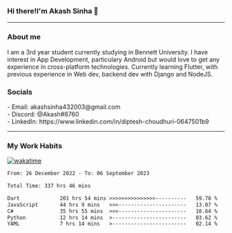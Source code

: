 <h3>Hi there!I'm Akash Sinha 👋</h3>

--- 

<h3>About me</h3>
I am a 3rd year student currently studying in Bennett University. I have interest in App Development, particulary Android but would love to get any experience in cross-platform technologies. Currently learning Flutter, with previous experience in Web dev, backend dev with Django and NodeJS.

<h3>Socials</h3>
 - Email: akashsinha432003@gmail.com<br>
 - Discord: @Akash#8760<br>
 - LinkedIn: https://www.linkedin.com/in/diptesh-choudhuri-0647501b9<br>


---

<h3>My Work Habits</h3>

[![wakatime](https://wakatime.com/badge/user/938b2951-49cf-4810-9b9e-c17cde3d3343.svg)](https://wakatime.com/@938b2951-49cf-4810-9b9e-c17cde3d3343)

<!--START_SECTION:waka-->

```txt
From: 26 December 2022 - To: 06 September 2023

Total Time: 337 hrs 46 mins

Dart             201 hrs 54 mins >>>>>>>>>>>>>>>----------   59.78 %
JavaScript       44 hrs 9 mins   >>>----------------------   13.07 %
C#               35 hrs 55 mins  >>>----------------------   10.64 %
Python           12 hrs 14 mins  >------------------------   03.62 %
YAML             7 hrs 14 mins   >------------------------   02.14 %
```

<!--END_SECTION:waka-->

